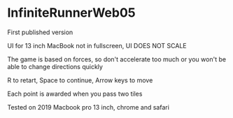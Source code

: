 # InfiniteRunnerWeb05
First published version

UI for 13 inch MacBook not in fullscreen, UI DOES NOT SCALE

The game is based on forces, so don't accelerate too much or you won't be able to change directions quickly

R to retart, Space to continue, Arrow keys to move

Each point is awarded when you pass two tiles

Tested on 2019 Macbook pro 13 inch, chrome and safari

